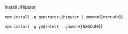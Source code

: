 Install JHipster

`npm install -g generator-jhipster | gnomon`{{execute}}

`npm install -g yo@latest | gnomon`{{execute}}

